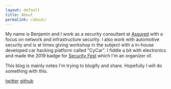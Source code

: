 ```yaml
---
layout: default
title: About
permalink: /about/
---
```

My name is Benjamin and I work as a security consultant at [Assured](https://www.assured.se) with a focus on network and infrastructure security. I also work with automotive security and is at times giving workshop in the subject with a in-house developed car hacking platform called "CyCar". I fiddle a bit with electronics and made the 2019 badge for [Security Fest](https://www.securityfest.com) which I'm an organizer of. 

This blog is mainly notes I'm trying to blogify and share. Hopefully I will do something with this.

[twitter](https://twitter.com/bewniac)
[github](https://github.com/bewniac)